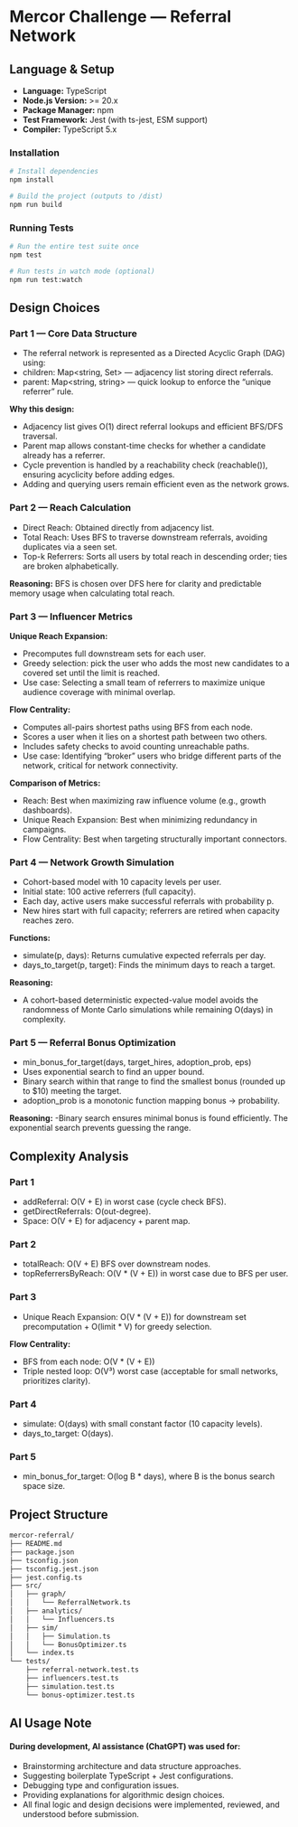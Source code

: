 # Mercor Challenge — Referral Network

## Language & Setup
- **Language:** TypeScript
- **Node.js Version:** >= 20.x
- **Package Manager:** npm
- **Test Framework:** Jest (with ts-jest, ESM support)
- **Compiler:** TypeScript 5.x

### Installation
```bash
# Install dependencies
npm install

# Build the project (outputs to /dist)
npm run build
```

### Running Tests
```bash
# Run the entire test suite once
npm test

# Run tests in watch mode (optional)
npm run test:watch
```

## Design Choices
### Part 1 — Core Data Structure

- The referral network is represented as a Directed Acyclic Graph (DAG) using:
- children: Map<string, Set<string>> — adjacency list storing direct referrals.
- parent: Map<string, string> — quick lookup to enforce the “unique referrer” rule.

**Why this design:**

- Adjacency list gives O(1) direct referral lookups and efficient BFS/DFS traversal.
- Parent map allows constant-time checks for whether a candidate already has a referrer.
- Cycle prevention is handled by a reachability check (reachable()), ensuring acyclicity before adding edges.
- Adding and querying users remain efficient even as the network grows.

### Part 2 — Reach Calculation

- Direct Reach: Obtained directly from adjacency list.
- Total Reach: Uses BFS to traverse downstream referrals, avoiding duplicates via a seen set.
- Top-k Referrers: Sorts all users by total reach in descending order; ties are broken alphabetically.

**Reasoning:**
BFS is chosen over DFS here for clarity and predictable memory usage when calculating total reach.

### Part 3 — Influencer Metrics

**Unique Reach Expansion:**
- Precomputes full downstream sets for each user.
- Greedy selection: pick the user who adds the most new candidates to a covered set until the limit is reached.
- Use case: Selecting a small team of referrers to maximize unique audience coverage with minimal overlap.

**Flow Centrality:**
- Computes all-pairs shortest paths using BFS from each node.
- Scores a user when it lies on a shortest path between two others.
- Includes safety checks to avoid counting unreachable paths.
- Use case: Identifying “broker” users who bridge different parts of the network, critical for network connectivity.

**Comparison of Metrics:**
- Reach: Best when maximizing raw influence volume (e.g., growth dashboards).
- Unique Reach Expansion: Best when minimizing redundancy in campaigns.
- Flow Centrality: Best when targeting structurally important connectors.

### Part 4 — Network Growth Simulation

- Cohort-based model with 10 capacity levels per user.
- Initial state: 100 active referrers (full capacity).
- Each day, active users make successful referrals with probability p.
- New hires start with full capacity; referrers are retired when capacity reaches zero.

**Functions:**

- simulate(p, days): Returns cumulative expected referrals per day.
- days_to_target(p, target): Finds the minimum days to reach a target.

**Reasoning:**
- A cohort-based deterministic expected-value model avoids the randomness of Monte Carlo simulations while remaining O(days) in complexity.

### Part 5 — Referral Bonus Optimization

- min_bonus_for_target(days, target_hires, adoption_prob, eps)
- Uses exponential search to find an upper bound.
- Binary search within that range to find the smallest bonus (rounded up to $10) meeting the target.
- adoption_prob is a monotonic function mapping bonus → probability.

**Reasoning:**
-Binary search ensures minimal bonus is found efficiently. The exponential search prevents guessing the range.

## Complexity Analysis
### Part 1

- addReferral: O(V + E) in worst case (cycle check BFS).
- getDirectReferrals: O(out-degree).
- Space: O(V + E) for adjacency + parent map.

### Part 2

- totalReach: O(V + E) BFS over downstream nodes.
- topReferrersByReach: O(V * (V + E)) in worst case due to BFS per user.

### Part 3

- Unique Reach Expansion: O(V * (V + E)) for downstream set precomputation + O(limit * V) for greedy selection.

**Flow Centrality:**

- BFS from each node: O(V * (V + E))
- Triple nested loop: O(V³) worst case (acceptable for small networks, prioritizes clarity).

### Part 4

- simulate: O(days) with small constant factor (10 capacity levels).
- days_to_target: O(days).

### Part 5

- min_bonus_for_target: O(log B * days), where B is the bonus search space size.

## Project Structure
```bash
mercor-referral/
├── README.md
├── package.json
├── tsconfig.json
├── tsconfig.jest.json
├── jest.config.ts
├── src/
│   ├── graph/
│   │   └── ReferralNetwork.ts
│   ├── analytics/
│   │   └── Influencers.ts
│   ├── sim/
│   │   ├── Simulation.ts
│   │   └── BonusOptimizer.ts
│   └── index.ts
└── tests/
    ├── referral-network.test.ts
    ├── influencers.test.ts
    ├── simulation.test.ts
    └── bonus-optimizer.test.ts

```

## AI Usage Note

#### During development, AI assistance (ChatGPT) was used for:
- Brainstorming architecture and data structure approaches.
- Suggesting boilerplate TypeScript + Jest configurations.
- Debugging type and configuration issues.
- Providing explanations for algorithmic design choices.
- All final logic and design decisions were implemented, reviewed, and understood before submission.